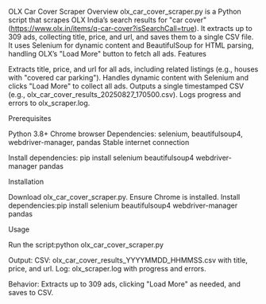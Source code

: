 OLX Car Cover Scraper
Overview
olx_car_cover_scraper.py is a Python script that scrapes OLX India’s search results for "car cover" (https://www.olx.in/items/q-car-cover?isSearchCall=true). It extracts up to 309 ads, collecting title, price, and url, and saves them to a single CSV file. It uses Selenium for dynamic content and BeautifulSoup for HTML parsing, handling OLX’s "Load More" button to fetch all ads.
Features

Extracts title, price, and url for all ads, including related listings (e.g., houses with "covered car parking").
Handles dynamic content with Selenium and clicks "Load More" to collect all ads.
Outputs a single timestamped CSV (e.g., olx_car_cover_results_20250827_170500.csv).
Logs progress and errors to olx_scraper.log.

Prerequisites

Python 3.8+
Chrome browser
Dependencies: selenium, beautifulsoup4, webdriver-manager, pandas
Stable internet connection

Install dependencies:
pip install selenium beautifulsoup4 webdriver-manager pandas

Installation

Download olx_car_cover_scraper.py.
Ensure Chrome is installed.
Install dependencies:pip install selenium beautifulsoup4 webdriver-manager pandas



Usage

Run the script:python olx_car_cover_scraper.py


Output:
CSV: olx_car_cover_results_YYYYMMDD_HHMMSS.csv with title, price, and url.
Log: olx_scraper.log with progress and errors.


Behavior: Extracts up to 309 ads, clicking "Load More" as needed, and saves to CSV.